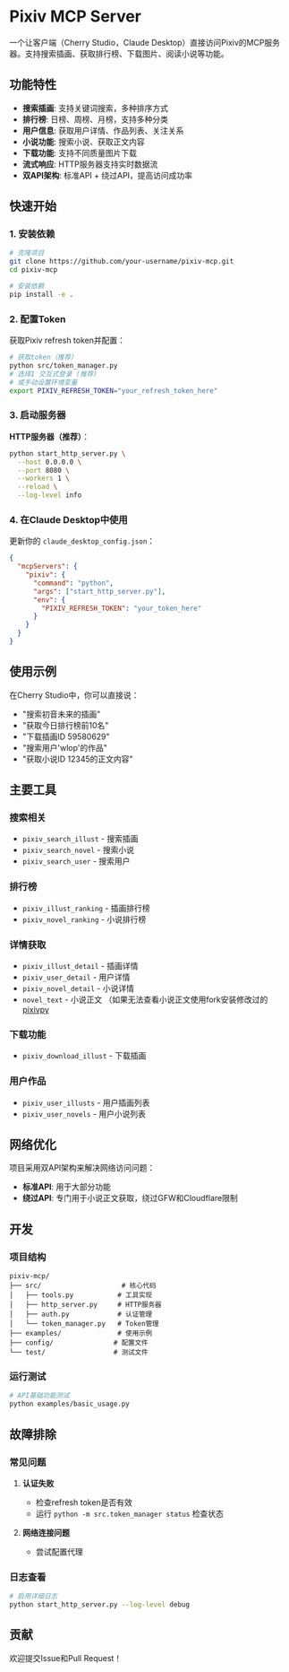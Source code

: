 # Pixiv MCP Server

一个让客户端（Cherry Studio，Claude Desktop）直接访问Pixiv的MCP服务器。支持搜索插画、获取排行榜、下载图片、阅读小说等功能。

## 功能特性

- **搜索插画**: 支持关键词搜索，多种排序方式
- **排行榜**: 日榜、周榜、月榜，支持多种分类
- **用户信息**: 获取用户详情、作品列表、关注关系
- **小说功能**: 搜索小说、获取正文内容
- **下载功能**: 支持不同质量图片下载
- **流式响应**: HTTP服务器支持实时数据流
- **双API架构**: 标准API + 绕过API，提高访问成功率

## 快速开始

### 1. 安装依赖

```bash
# 克隆项目
git clone https://github.com/your-username/pixiv-mcp.git
cd pixiv-mcp

# 安装依赖
pip install -e .
```

### 2. 配置Token

获取Pixiv refresh token并配置：

```bash
# 获取token（推荐）
python src/token_manager.py
# 选择1 交互式登录 (推荐)
# 或手动设置环境变量
export PIXIV_REFRESH_TOKEN="your_refresh_token_here"
```

### 3. 启动服务器

**HTTP服务器（推荐）**：
```bash
python start_http_server.py \
  --host 0.0.0.0 \
  --port 8080 \
  --workers 1 \
  --reload \
  --log-level info
```

### 4. 在Claude Desktop中使用

更新你的 `claude_desktop_config.json`：

```json
{
  "mcpServers": {
    "pixiv": {
      "command": "python",
      "args": ["start_http_server.py"],
      "env": {
        "PIXIV_REFRESH_TOKEN": "your_token_here"
      }
    }
  }
}
```

## 使用示例

在Cherry Studio中，你可以直接说：

- "搜索初音未来的插画"
- "获取今日排行榜前10名"
- "下载插画ID 59580629"
- "搜索用户'wlop'的作品"
- "获取小说ID 12345的正文内容"

## 主要工具

### 搜索相关
- `pixiv_search_illust` - 搜索插画
- `pixiv_search_novel` - 搜索小说  
- `pixiv_search_user` - 搜索用户

### 排行榜
- `pixiv_illust_ranking` - 插画排行榜
- `pixiv_novel_ranking` - 小说排行榜

### 详情获取
- `pixiv_illust_detail` - 插画详情
- `pixiv_user_detail` - 用户详情
- `pixiv_novel_detail` - 小说详情
- `novel_text` - 小说正文 （如果无法查看小说正文使用fork安装修改过的 [pixivpy](https://github.com/DiLiuNEUexpresscompany/pixivpy)

### 下载功能
- `pixiv_download_illust` - 下载插画

### 用户作品
- `pixiv_user_illusts` - 用户插画列表
- `pixiv_user_novels` - 用户小说列表

## 网络优化

项目采用双API架构来解决网络访问问题：

- **标准API**: 用于大部分功能
- **绕过API**: 专门用于小说正文获取，绕过GFW和Cloudflare限制


## 开发

### 项目结构
```
pixiv-mcp/
├── src/                    # 核心代码
│   ├── tools.py           # 工具实现
│   ├── http_server.py     # HTTP服务器
│   ├── auth.py            # 认证管理
│   └── token_manager.py   # Token管理
├── examples/              # 使用示例
├── config/               # 配置文件
└── test/                 # 测试文件
```

### 运行测试
```bash
# API基础功能测试
python examples/basic_usage.py
```

## 故障排除

### 常见问题

1. **认证失败**
   - 检查refresh token是否有效
   - 运行 `python -m src.token_manager status` 检查状态

2. **网络连接问题**
   - 尝试配置代理


### 日志查看
```bash
# 启用详细日志
python start_http_server.py --log-level debug
```

## 贡献

欢迎提交Issue和Pull Request！
